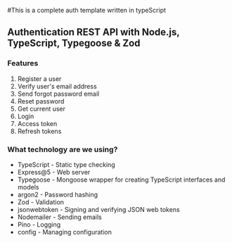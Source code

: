 #This is a complete auth template written in typeScript 

## Authentication REST API with Node.js, TypeScript, Typegoose & Zod

### Features

1. Register a user
2. Verify user's email address
3. Send forgot password email
4. Reset password
5. Get current user
6. Login
7. Access token
8. Refresh tokens


### What technology are we using?

* TypeScript - Static type checking
* Express@5 - Web server
* Typegoose - Mongoose wrapper for creating TypeScript interfaces and models
* argon2 - Password hashing
* Zod - Validation
* jsonwebtoken - Signing and verifying JSON web tokens
* Nodemailer - Sending emails
* Pino - Logging
* config - Managing configuration
